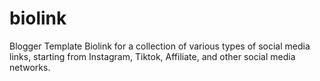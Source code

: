 # biolink
Blogger Template Biolink for a collection of various types of social media links, starting from Instagram, Tiktok, Affiliate, and other social media networks.
